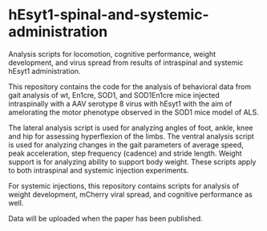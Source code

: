 # hEsyt1-spinal-and-systemic-administration
Analysis scripts for locomotion, cognitive performance, weight development, and virus spread from results of intraspinal and systemic hEsyt1 administration.

This repository contains the code for the analysis of behavioral data from gait analysis of wt, En1cre, SOD1, and SOD1En1cre mice injected intraspinally with a AAV serotype 8 virus with hEsyt1 with the aim of amelorating the motor phenotype observed in the SOD1 mice model of ALS.

The lateral analysis script is used for analyzing angles of foot, ankle, knee and hip for assessing hyperflexion of the limbs. The ventral analysis script is used for analyzing changes in the gait parameters of average speed, peak acceleration, step frequency (cadence) and stride length. Weight support is for analyzing ability to support body weight. These scripts apply to both intraspinal and systemic injection experiments.

For systemic injections, this repository contains scripts for analysis of weight development, mCherry viral spread, and cognitive performance as well.

Data will be uploaded when the paper has been published.
